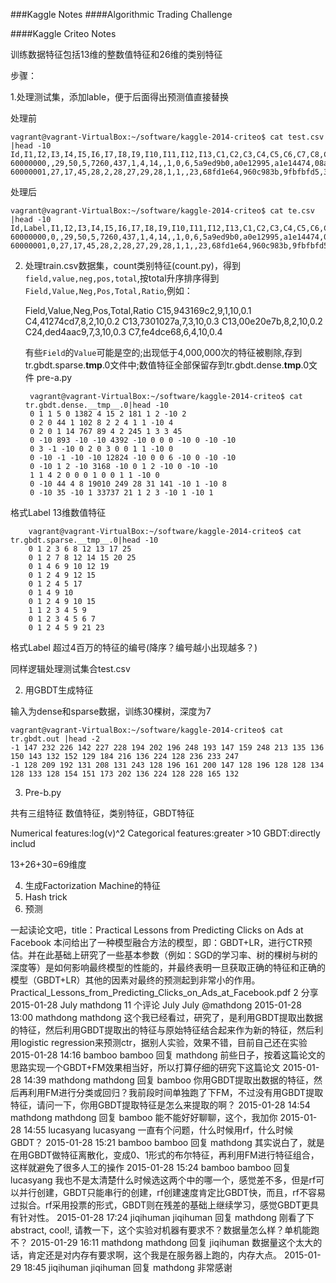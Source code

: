 ###Kaggle Notes
####Algorithmic Trading Challenge



####Kaggle Criteo Notes

训练数据特征包括13维的整数值特征和26维的类别特征

步骤：

1.处理测试集，添加lable，便于后面得出预测值直接替换

处理前

	vagrant@vagrant-VirtualBox:~/software/kaggle-2014-criteo$ cat test.csv |head -10
	Id,I1,I2,I3,I4,I5,I6,I7,I8,I9,I10,I11,I12,I13,C1,C2,C3,C4,C5,C6,C7,C8,C9,C10,C11,C12,C13,C14,C15,C16,C17,C18,C19,C20,C21,C22,C23,C24,C25,C26
	60000000,,29,50,5,7260,437,1,4,14,,1,0,6,5a9ed9b0,a0e12995,a1e14474,08a40877,25c83c98,,964d1fdd,5b392875,a73ee510,de89c3d2,59cd5ae7,8d98db20,8b216f7b,1adce6ef,78c64a1d,3ecdadf7,3486227d,1616f155,21ddcdc9,5840adea,2c277e62,,423fab69,54c91918,9b3e8820,e75c9ae9
	60000001,27,17,45,28,2,28,27,29,28,1,1,,23,68fd1e64,960c983b,9fbfbfd5,38c11726,25c83c98,7e0ccccf,fe06fd10,062b5529,a73ee510,ca53fc84,67360210,895d8bbb,4f8e2224,f862f261,b4cc2435,4c0041e5,e5ba7672,b4abdd09,21ddcdc9,5840adea,36a7ab86,,32c7478e,85e4d73f,010f6491,ee63dd9b

处理后

	vagrant@vagrant-VirtualBox:~/software/kaggle-2014-criteo$ cat te.csv |head -10
	Id,Label,I1,I2,I3,I4,I5,I6,I7,I8,I9,I10,I11,I12,I13,C1,C2,C3,C4,C5,C6,C7,C8,C9,C10,C11,C12,C13,C14,C15,C16,C17,C18,C19,C20,C21,C22,C23,C24,C25,C26
	60000000,0,,29,50,5,7260,437,1,4,14,,1,0,6,5a9ed9b0,a0e12995,a1e14474,08a40877,25c83c98,,964d1fdd,5b392875,a73ee510,de89c3d2,59cd5ae7,8d98db20,8b216f7b,1adce6ef,78c64a1d,3ecdadf7,3486227d,1616f155,21ddcdc9,5840adea,2c277e62,,423fab69,54c91918,9b3e8820,e75c9ae9
	60000001,0,27,17,45,28,2,28,27,29,28,1,1,,23,68fd1e64,960c983b,9fbfbfd5,38c11726,25c83c98,7e0ccccf,fe06fd10,062b5529,a73ee510,ca53fc84,67360210,895d8bbb,4f8e2224,f862f261,b4cc2435,4c0041e5,e5ba7672,b4abdd09,21ddcdc9,5840adea,36a7ab86,,32c7478e,85e4d73f,010f6491,ee63dd9b


2. 处理train.csv数据集，count类别特征(count.py)，得到`field,value,neg,pos,total`,按total升序排序得到`Field,Value,Neg,Pos,Total,Ratio`,例如：

	Field,Value,Neg,Pos,Total,Ratio
	C15,943169c2,9,1,10,0.1
	C4,41274cd7,8,2,10,0.2
	C13,7301027a,7,3,10,0.3
	C13,00e20e7b,8,2,10,0.2
	C24,ded4aac9,7,3,10,0.3
	C7,fe4dce68,6,4,10,0.4

	有些`Field`的`Value`可能是空的;出现低于4,000,000次的特征被剔除,存到tr.gbdt.sparse.__tmp__.0文件中;数值特征全部保留存到tr.gbdt.dense.__tmp__.0文件 pre-a.py


		vagrant@vagrant-VirtualBox:~/software/kaggle-2014-criteo$ cat tr.gbdt.dense.__tmp__.0|head -10
		0 1 1 5 0 1382 4 15 2 181 1 2 -10 2
		0 2 0 44 1 102 8 2 2 4 1 1 -10 4
		0 2 0 1 14 767 89 4 2 245 1 3 3 45
		0 -10 893 -10 -10 4392 -10 0 0 0 -10 0 -10 -10
		0 3 -1 -10 0 2 0 3 0 0 1 1 -10 0
		0 -10 -1 -10 -10 12824 -10 0 0 6 -10 0 -10 -10
		0 -10 1 2 -10 3168 -10 0 1 2 -10 0 -10 -10
		1 1 4 2 0 0 0 1 0 0 1 1 -10 0
		0 -10 44 4 8 19010 249 28 31 141 -10 1 -10 8
		0 -10 35 -10 1 33737 21 1 2 3 -10 1 -10 1

格式Label 13维数值特征

		vagrant@vagrant-VirtualBox:~/software/kaggle-2014-criteo$ cat  tr.gbdt.sparse.__tmp__.0|head -10
		0 1 2 3 6 8 12 13 17 25
		0 1 2 7 8 12 14 15 20 25
		0 1 4 6 9 10 12 19
		0 1 2 4 9 12 15
		0 1 2 4 5 17
		0 1 4 9 10
		0 1 2 4 9 10 15
		1 1 2 3 4 5 9
		0 1 2 3 4 5 6 7
		0 1 2 4 5 9 21 23

格式Label 超过4百万的特征的编号(降序？编号越小出现越多？)

同样逻辑处理测试集合test.csv


2. 用GBDT生成特征

输入为dense和sparse数据，训练30棵树，深度为7

	vagrant@vagrant-VirtualBox:~/software/kaggle-2014-criteo$ cat tr.gbdt.out |head -2
	-1 147 232 226 142 227 228 194 202 196 248 193 147 159 248 213 135 136 150 143 132 152 129 184 216 136 224 128 236 233 247
	-1 128 209 192 131 208 131 243 128 196 161 200 147 128 196 128 128 134 128 133 128 154 151 173 202 136 224 128 228 165 132


3. Pre-b.py


共有三组特征
数值特征，类别特征，GBDT特征

Numerical features:log(v)^2
Categorical features:greater >10
GBDT:directly includ

13+26+30=69维度

4. 生成Factorization Machine的特征
4. Hash trick
5. 预测




一起读论文吧，title：Practical Lessons from Predicting Clicks on Ads at Facebook
本问给出了一种模型融合方法的模型，即：GBDT+LR，进行CTR预估。并在此基础上研究了一些基本参数（例如：SGD的学习率、树的棵树与树的深度等）是如何影响最终模型的性能的，并最终表明一旦获取正确的特征和正确的模型（GBDT+LR）其他的因素对最终的预测起到非常小的作用。
 Practical_Lessons_from_Predicting_Clicks_on_Ads_at_Facebook.pdf
 2  分享 2015-01-28
July  mathdong
11 个评论
July
July
@mathdong
2015-01-28 13:00
mathdong
mathdong
这个我已经看过，研究了，是利用GBDT提取出数据的特征，然后利用GBDT提取出的特征与原始特征结合起来作为新的特征，然后利用logistic regression来预测ctr，据别人实验，效果不错，目前自己还在实验
2015-01-28 14:16
bamboo
bamboo 回复 mathdong
前些日子，按着这篇论文的思路实现一个GBDT+FM效果相当好，所以打算仔细的研究下这篇论文
2015-01-28 14:39
mathdong
mathdong 回复 bamboo
你用GBDT提取出数据的特征，然后再利用FM进行分类或回归？我前段时间单独跑了下FM，不过没有用GBDT提取特征，请问一下，你用GBDT提取特征是怎么来提取的啊？
2015-01-28 14:54
mathdong
mathdong 回复 bamboo
能不能好好聊聊，这个，我加你
2015-01-28 14:55
lucasyang
lucasyang
一直有个问题，什么时候用rf，什么时候GBDT？
2015-01-28 15:21
bamboo
bamboo 回复 mathdong
其实说白了，就是在用GBDT做特征离散化，变成0、1形式的布尔特征，再利用FM进行特征组合，这样就避免了很多人工的操作
2015-01-28 15:24
bamboo
bamboo 回复 lucasyang
我也不是太清楚什么时候选这两个中的哪一个，感觉差不多，但是rf可以并行创建，GBDT只能串行的创建，rf创建速度肯定比GBDT快，而且，rf不容易过拟合。rf采用投票的形式，GBDT则在残差的基础上继续学习，感觉GBDT更具有针对性。
2015-01-28 17:24
jiqihuman
jiqihuman 回复 mathdong
刚看了下abstract, cool!, 
请教一下，这个实验对机器有要求不？数据量怎么样？单机能跑不？
2015-01-29 16:11
mathdong
mathdong 回复 jiqihuman
数据量这个太大的话，肯定还是对内存有要求啊，这个我是在服务器上跑的，内存大点。
2015-01-29 18:45
jiqihuman
jiqihuman 回复 mathdong
非常感谢